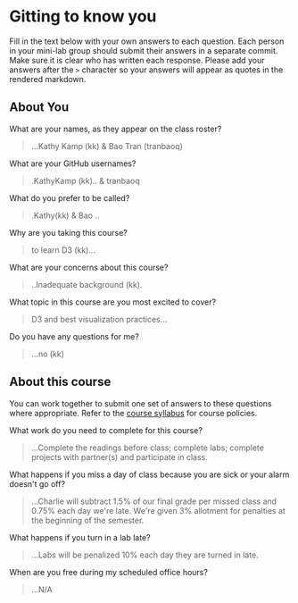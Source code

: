 # Gitting to know you
Fill in the text below with your own answers to each question. Each person in your mini-lab group should submit their answers in a separate commit. Make sure it is clear who has written each response. Please add your answers after the `>` character so your answers will appear as quotes in the rendered markdown.

## About You
What are your names, as they appear on the class roster?
> ...Kathy Kamp (kk) & Bao Tran (tranbaoq)

What are your GitHub usernames?
> .KathyKamp (kk).. & tranbaoq

What do you prefer to be called?
> .Kathy(kk) & Bao 
..

Why are you taking this course?
> to learn D3 (kk)...

What are your concerns about this course?
> ..Inadequate background (kk). 

What topic in this course are you most excited to cover?
> D3 and best visualization practices...

Do you have any questions for me?
> ...no (kk)

## About this course
You can work together to submit one set of answers to these questions where appropriate. Refer to the [course syllabus](http://www.cs.grinnell.edu/~curtsinger/teaching/2017S/CSC395/syllabus/) for course policies.

What work do you need to complete for this course?
> ...Complete the readings before class; complete labs; complete projects with partner(s) and participate in class.

What happens if you miss a day of class because you are sick or your alarm doesn't go off?
> ...Charlie will subtract 1.5% of our final grade per missed class and 0.75% each day we're late. We're given 3% allotment for penalties at the beginning of the semester. 

What happens if you turn in a lab late?
> ...Labs will be penalized 10% each day they are turned in late. 

When are you free during my scheduled office hours?
> ...N/A
